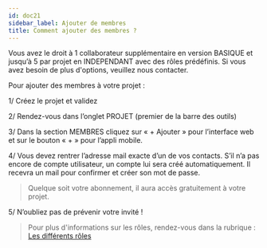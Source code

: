```yaml
---
id: doc21
sidebar_label: Ajouter de membres
title: Comment ajouter des membres ?
---
```


Vous avez le droit à 1 collaborateur supplémentaire en version BASIQUE et jusqu’à 5 par projet en INDEPENDANT avec des rôles prédéfinis. Si vous avez besoin de plus d'options, veuillez nous contacter.

Pour ajouter des membres à votre projet :

1/ Créez le projet et validez

2/ Rendez-vous dans l’onglet PROJET (premier de la barre des outils)

3/ Dans la section MEMBRES cliquez sur « + Ajouter » pour l’interface web et sur le bouton « + » pour l’appli mobile.

4/ Vous devez rentrer l’adresse mail exacte d’un de vos contacts. S’il n’a pas encore de compte utilisateur, un compte lui sera créé automatiquement. Il recevra un mail pour confirmer et créer son mot de passe.

> Quelque soit votre abonnement, il aura accès gratuitement à votre projet.

5/ N’oubliez pas de prévenir votre invité !

> Pour plus d'informations sur les rôles, rendez-vous dans la rubrique : [Les différents rôles](doc22.md)